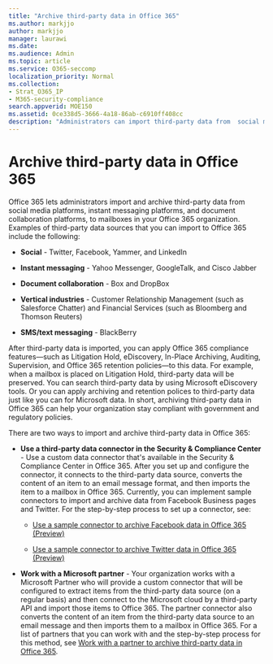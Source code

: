 ```yaml
---
title: "Archive third-party data in Office 365"
ms.author: markjjo
author: markjjo
manager: laurawi
ms.date: 
ms.audience: Admin
ms.topic: article
ms.service: O365-seccomp
localization_priority: Normal
ms.collection: 
- Strat_O365_IP
- M365-security-compliance
search.appverid: MOE150
ms.assetid: 0ce338d5-3666-4a18-86ab-c6910ff408cc
description: "Administrators can import third-party data from  social media platforms, instant messaging platforms, and document collaboration platforms to mailboxes in your Office 365 organization. This lets you archive data from Facebook, Twitter, and other third-party data sources in Office 365. Then you can use and apply Office 365 compliance features (such as legal hold, eDiscovery, in-place archiving, and retention policies) for third-party data."
---
```


# Archive third-party data in Office 365

Office 365 lets administrators import and archive third-party data from social media platforms, instant messaging platforms, and document collaboration platforms, to mailboxes in your Office 365 organization. Examples of third-party data sources that you can import to Office 365 include the following: 
  
- **Social** - Twitter, Facebook, Yammer, and LinkedIn 
    
- **Instant messaging** - Yahoo Messenger, GoogleTalk, and Cisco Jabber 
    
- **Document collaboration** - Box and DropBox 
    
- **Vertical industries** - Customer Relationship Management (such as Salesforce Chatter) and Financial Services (such as Bloomberg and Thomson Reuters) 
    
- **SMS/text messaging** - BlackBerry 
    
After third-party data is imported, you can apply Office 365 compliance features—such as Litigation Hold, eDiscovery, In-Place Archiving, Auditing, Supervision, and Office 365 retention policies—to this data. For example, when a mailbox is placed on Litigation Hold, third-party data will be preserved. You can search third-party data by using Microsoft eDiscovery tools. Or you can apply archiving and retention polices to third-party data just like you can for Microsoft data. In short, archiving third-party data in Office 365 can help your organization stay compliant with government and regulatory policies.

There are two ways to import and archive third-party data in Office 365:

- **Use a third-party data connector in the Security & Compliance Center** - Use a custom data connector that's available in the Security & Compliance Center in Office 365. After you set up and configure the connector, it connects to the third-party data source, converts the content of an item to an email message format, and then imports the item to a mailbox in Office 365. Currently, you can implement sample connectors to import and archive data from Facebook Business pages and Twitter. For the step-by-step process to set up a connector, see:
   
   - [Use a sample connector to archive Facebook data in Office 365 (Preview)](archive-facebook-data-with-sample-connector.md)
  
   - [Use a sample connector to archive Twitter data in Office 365 (Preview)](archive-twitter-data-with-sample-connector.md)

- **Work with a Microsoft partner** - Your organization works with a Microsoft Partner who will provide a custom connector that will be configured to extract items from the third-party data source (on a regular basis) and then connect to the Microsoft cloud by a third-party API and import those items to Office 365. The partner connector also converts the content of an item from the third-party data source to an email message and then imports them to a mailbox in Office 365. For a list of partners that you can work with and the step-by-step process for this method, see [Work with a partner to archive third-party data in Office 365](work-with-partner-to-archive-third-party-data.md).